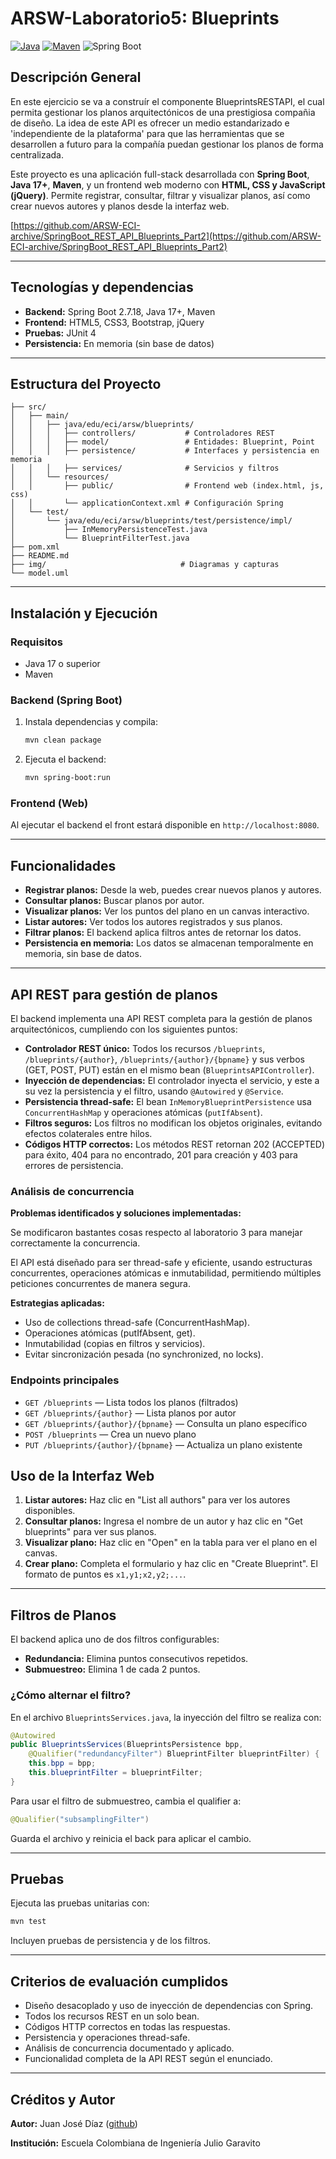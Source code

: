 # ARSW-Laboratorio5: Blueprints

[![Java](https://img.shields.io/badge/Java-17%2B-blue.svg)](https://www.oracle.com/java/)
[![Maven](https://img.shields.io/badge/Maven-Build-brightgreen.svg)](https://maven.apache.org/)
![Spring Boot](https://img.shields.io/badge/Spring%20Boot-brightgreen.svg)


## Descripción General

En este ejercicio se va a construír el componente BlueprintsRESTAPI, el cual permita gestionar los planos arquitectónicos de una prestigiosa compañia de diseño. La idea de este API es ofrecer un medio estandarizado e 'independiente de la plataforma' para que las herramientas que se desarrollen a futuro para la compañía puedan gestionar los planos de forma centralizada. 

Este proyecto es una aplicación full-stack desarrollada con **Spring Boot**, **Java 17+**, **Maven**, y un frontend web moderno con **HTML, CSS y JavaScript (jQuery)**. Permite registrar, consultar, filtrar y visualizar planos, así como crear nuevos autores y planos desde la interfaz web.

[https://github.com/ARSW-ECI-archive/SpringBoot_REST_API_Blueprints_Part2](https://github.com/ARSW-ECI-archive/SpringBoot_REST_API_Blueprints_Part2)

---

## Tecnologías y dependencias

- **Backend:** Spring Boot 2.7.18, Java 17+, Maven
- **Frontend:** HTML5, CSS3, Bootstrap, jQuery
- **Pruebas:** JUnit 4
- **Persistencia:** En memoria (sin base de datos)

---

## Estructura del Proyecto

```
├── src/
│   ├── main/
│   │   ├── java/edu/eci/arsw/blueprints/
│   │   │   ├── controllers/           # Controladores REST
│   │   │   ├── model/                 # Entidades: Blueprint, Point
│   │   │   ├── persistence/           # Interfaces y persistencia en memoria
│   │   │   ├── services/              # Servicios y filtros
│   │   └── resources/
│   │       ├── public/                # Frontend web (index.html, js, css)
│   │       └── applicationContext.xml # Configuración Spring
│   └── test/
│       └── java/edu/eci/arsw/blueprints/test/persistence/impl/
│           ├── InMemoryPersistenceTest.java
│           └── BlueprintFilterTest.java
├── pom.xml
├── README.md
├── img/                              # Diagramas y capturas
└── model.uml
```

---

## Instalación y Ejecución

### Requisitos
- Java 17 o superior
- Maven

### Backend (Spring Boot)
1. Instala dependencias y compila:

	```bash
	mvn clean package
	```
2. Ejecuta el backend:

	```bash
	mvn spring-boot:run
	```

### Frontend (Web)

Al ejecutar el backend el front estará disponible en `http://localhost:8080`.

---

## Funcionalidades

- **Registrar planos:** Desde la web, puedes crear nuevos planos y autores.
- **Consultar planos:** Buscar planos por autor.
- **Visualizar planos:** Ver los puntos del plano en un canvas interactivo.
- **Listar autores:** Ver todos los autores registrados y sus planos.
- **Filtrar planos:** El backend aplica filtros antes de retornar los datos.
- **Persistencia en memoria:** Los datos se almacenan temporalmente en memoria, sin base de datos.

---

## API REST para gestión de planos

El backend implementa una API REST completa para la gestión de planos arquitectónicos, cumpliendo con los siguientes puntos:

- **Controlador REST único:** Todos los recursos `/blueprints`, `/blueprints/{author}`, `/blueprints/{author}/{bpname}` y sus verbos (GET, POST, PUT) están en el mismo bean (`BlueprintsAPIController`).
- **Inyección de dependencias:** El controlador inyecta el servicio, y este a su vez la persistencia y el filtro, usando `@Autowired` y `@Service`.
- **Persistencia thread-safe:** El bean `InMemoryBlueprintPersistence` usa `ConcurrentHashMap` y operaciones atómicas (`putIfAbsent`).
- **Filtros seguros:** Los filtros no modifican los objetos originales, evitando efectos colaterales entre hilos.
- **Códigos HTTP correctos:** Los métodos REST retornan 202 (ACCEPTED) para éxito, 404 para no encontrado, 201 para creación y 403 para errores de persistencia.


### Análisis de concurrencia

**Problemas identificados y soluciones implementadas:**

Se modificaron bastantes cosas respecto al laboratorio 3 para manejar correctamente la concurrencia. 


El API está diseñado para ser thread-safe y eficiente, usando estructuras concurrentes, operaciones atómicas e inmutabilidad, permitiendo múltiples peticiones concurrentes de manera segura.

**Estrategias aplicadas:**

- Uso de collections thread-safe (ConcurrentHashMap).
- Operaciones atómicas (putIfAbsent, get).
- Inmutabilidad (copias en filtros y servicios).
- Evitar sincronización pesada (no synchronized, no locks).




### Endpoints principales

- `GET /blueprints` — Lista todos los planos (filtrados)
- `GET /blueprints/{author}` — Lista planos por autor
- `GET /blueprints/{author}/{bpname}` — Consulta un plano específico
- `POST /blueprints` — Crea un nuevo plano
- `PUT /blueprints/{author}/{bpname}` — Actualiza un plano existente





## Uso de la Interfaz Web

1. **Listar autores:** Haz clic en "List all authors" para ver los autores disponibles.
2. **Consultar planos:** Ingresa el nombre de un autor y haz clic en "Get blueprints" para ver sus planos.
3. **Visualizar plano:** Haz clic en "Open" en la tabla para ver el plano en el canvas.
4. **Crear plano:** Completa el formulario y haz clic en "Create Blueprint". El formato de puntos es `x1,y1;x2,y2;...`.


---


## Filtros de Planos

El backend aplica uno de dos filtros configurables:
- **Redundancia:** Elimina puntos consecutivos repetidos.
- **Submuestreo:** Elimina 1 de cada 2 puntos.

### ¿Cómo alternar el filtro?
En el archivo `BlueprintsServices.java`, la inyección del filtro se realiza con:
```java
@Autowired
public BlueprintsServices(BlueprintsPersistence bpp,
	@Qualifier("redundancyFilter") BlueprintFilter blueprintFilter) {
	this.bpp = bpp;
	this.blueprintFilter = blueprintFilter;
}
```
Para usar el filtro de submuestreo, cambia el qualifier a:
```java
@Qualifier("subsamplingFilter")
```
Guarda el archivo y reinicia el back para aplicar el cambio.


---

## Pruebas

Ejecuta las pruebas unitarias con:
```bash
mvn test
```
Incluyen pruebas de persistencia y de los filtros.


---

## Criterios de evaluación cumplidos

- Diseño desacoplado y uso de inyección de dependencias con Spring.
- Todos los recursos REST en un solo bean.
- Códigos HTTP correctos en todas las respuestas.
- Persistencia y operaciones thread-safe.
- Análisis de concurrencia documentado y aplicado.
- Funcionalidad completa de la API REST según el enunciado.

---


## Créditos y Autor

**Autor:** Juan José Díaz ([github](https://github.com/Juan-Jose-D))

**Institución:** Escuela Colombiana de Ingeniería Julio Garavito